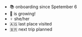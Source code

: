 
- :books: onboarding since Spetember 6
- :toolbox: is growing!
- :female_sign: she/her
- :antigua_barbuda: last place visited
- :brazil: next trip planned

